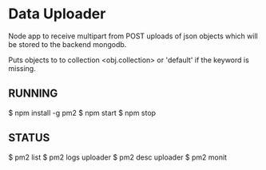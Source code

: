 Data Uploader
=============

Node app to receive multipart from POST uploads of json objects which will 
be stored to the backend mongodb.

Puts objects to <database> to collection <obj.collection> or 'default'
if the keyword is missing.

RUNNING
-------

$ npm install -g pm2
$ npm start
$ npm stop

STATUS
------

$ pm2 list
$ pm2 logs uploader
$ pm2 desc uploader
$ pm2 monit

